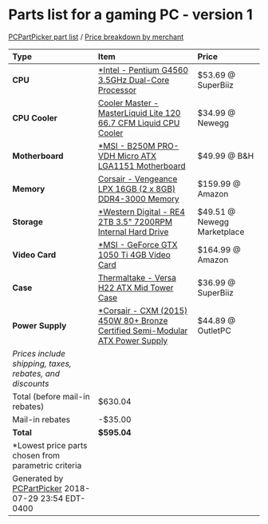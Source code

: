 # Parts list for a gaming PC - version 1

[PCPartPicker part list](https://pcpartpicker.com/list/xLxH8Y) / [Price breakdown by merchant](https://pcpartpicker.com/list/xLxH8Y/by_merchant/)

Type|Item|Price
:----|:----|:----
**CPU** | [\*Intel - Pentium G4560 3.5GHz Dual-Core Processor](https://pcpartpicker.com/product/8gKhP6/intel-pentium-g4560-35ghz-dual-core-processor-bx80677g4560) | $53.69 @ SuperBiiz 
**CPU Cooler** | [Cooler Master - MasterLiquid Lite 120 66.7 CFM Liquid CPU Cooler](https://pcpartpicker.com/product/TDdFf7/cooler-master-masterliquid-lite-120-667-cfm-liquid-cpu-cooler-mlw-d12m-a20pw-r1) | $34.99 @ Newegg 
**Motherboard** | [\*MSI - B250M PRO-VDH Micro ATX LGA1151 Motherboard](https://pcpartpicker.com/product/qjs8TW/msi-b250m-pro-vdh-micro-atx-lga1151-motherboard-b250m-pro-vdh) | $49.99 @ B&H 
**Memory** | [Corsair - Vengeance LPX 16GB (2 x 8GB) DDR4-3000 Memory](https://pcpartpicker.com/product/MYH48d/corsair-memory-cmk16gx4m2b3000c15) | $159.99 @ Amazon 
**Storage** | [\*Western Digital - RE4 2TB 3.5" 7200RPM Internal Hard Drive](https://pcpartpicker.com/product/MjMFf7/western-digital-internal-hard-drive-wd2003fyys) | $49.51 @ Newegg Marketplace 
**Video Card** | [\*MSI - GeForce GTX 1050 Ti 4GB Video Card](https://pcpartpicker.com/product/ttQRsY/msi-geforce-gtx-1050-ti-4gb-video-card-gtx-1050-ti-4g-oc) | $164.99 @ Amazon 
**Case** | [Thermaltake - Versa H22 ATX Mid Tower Case](https://pcpartpicker.com/product/Pm4gXL/thermaltake-case-ca1b300m1nn00) | $36.99 @ SuperBiiz 
**Power Supply** | [\*Corsair - CXM (2015) 450W 80+ Bronze Certified Semi-Modular ATX Power Supply](https://pcpartpicker.com/product/FQ648d/corsair-power-supply-cp9020101na) | $44.89 @ OutletPC 
 | *Prices include shipping, taxes, rebates, and discounts* |
 | Total (before mail-in rebates) | $630.04
 | Mail-in rebates | -$35.00
 | **Total** | **$595.04**
 | \*Lowest price parts chosen from parametric criteria |
 | Generated by [PCPartPicker](https://pcpartpicker.com) 2018-07-29 23:54 EDT-0400 |
